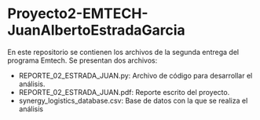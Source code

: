 # Proyecto2-EMTECH-JuanAlbertoEstradaGarcia

En este repositorio se contienen los archivos de la segunda entrega del programa Emtech. Se presentan dos archivos:

* REPORTE_02_ESTRADA_JUAN.py: Archivo de código para desarrollar el análisis.
* REPORTE_02_ESTRADA_JUAN.pdf: Reporte escrito del proyecto.
* synergy_logistics_database.csv: Base de datos con la que se realiza el análisis
